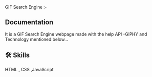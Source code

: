 GIF Search Engine :-
## Documentation

It is a GIF Search Engine webpage made with the help API -GIPHY and Technology
mentioned below...

## 🛠 Skills
HTML , CSS ,JavaScript



